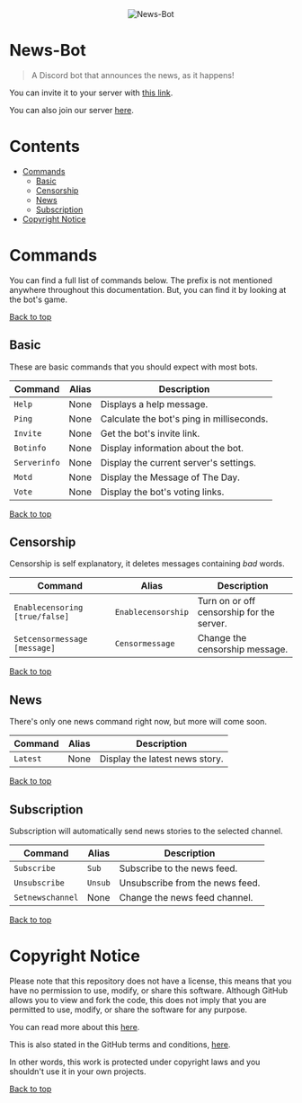 <div align="center">
  <img src="https://cdn.discordapp.com/avatars/510342065897603073/9258238a83588de718c48e59ec7a6924.png?size=256"  alt="News-Bot"/>
</div>

# News-Bot

> A Discord bot that announces the news, as it happens!

You can invite it to your server with [this link](http://tiny.cc/News-Bot-Invite).

You can also join our server [here](http://tiny.cc/News-Bot-Server).

# Contents
- [Commands](#commands)
  - [Basic](#basic)
  - [Censorship](#censorship)
  - [News](#news)
  - [Subscription](#subscription)
- [Copyright Notice](#copyright-notice)

# Commands
You can find a full list of commands below. The prefix is not mentioned anywhere throughout this documentation. But, you can find it by looking at the bot's game.

[Back to top](#news-bot)

## Basic
These are basic commands that you should expect with most bots.

|Command     |Alias|Description                              |
|------------|-----|-----------------------------------------|
|`Help`      |None |Displays a help message.                 |
|`Ping`      |None |Calculate the bot's ping in milliseconds.|
|`Invite`    |None |Get the bot's invite link.               |
|`Botinfo`   |None |Display information about the bot.       |
|`Serverinfo`|None |Display the current server's settings.   |
|`Motd`      |None |Display the Message of The Day.          |
|`Vote`      |None |Display the bot's voting links.          |

[Back to top](#news-bot)

## Censorship
Censorship is self explanatory, it deletes messages containing *bad* words.

|Command                       |Alias              |Description                              |
|------------------------------|-------------------|-----------------------------------------|
|`Enablecensoring [true/false]`|`Enablecensorship` |Turn on or off censorship for the server.|
|`Setcensormessage [message]`  |`Censormessage`    |Change the censorship message.           |

[Back to top](#news-bot)

## News
There's only one news command right now, but more will come soon.

|Command |Alias|Description                   |
|--------|-----|------------------------------|
|`Latest`|None |Display the latest news story.|

[Back to top](#news-bot)

## Subscription
Subscription will automatically send news stories to the selected channel.

|Command         |Alias  |Description                    |
|----------------|-------|-------------------------------|
|`Subscribe`     |`Sub`  |Subscribe to the news feed.    |
|`Unsubscribe`   |`Unsub`|Unsubscribe from the news feed.|
|`Setnewschannel`|None   |Change the news feed channel.  |

[Back to top](#news-bot)

# Copyright Notice

Please note that this repository does not have a license, this means that you have no permission to use, modify, or share this software. Although GitHub allows you to view and fork the code, this does not imply that you are permitted to use, modify, or share the software for any purpose.

You can read more about this [here](https://choosealicense.com/no-permission/).

This is also stated in the GitHub terms and conditions, [here](https://help.github.com/articles/github-terms-of-service/#3-ownership-of-content-right-to-post-and-license-grants).

In other words, this work is protected under copyright laws and you shouldn't use it in your own projects.

[Back to top](#news-bot)
